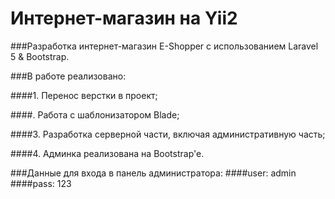 # Интернет-магазин на Yii2

###Разработка интернет-магазин E-Shopper с использованием Laravel 5 & Bootstrap.

###В работе реализовано:

####1. Перенос верстки в проект;

####. Работа с шаблонизатором Blade;

####3. Разработка серверной части, включая административную часть;

####4. Админка реализована на Bootstrap'e.

###Данные для входа в панель администратора:
####user: admin
####pass: 123